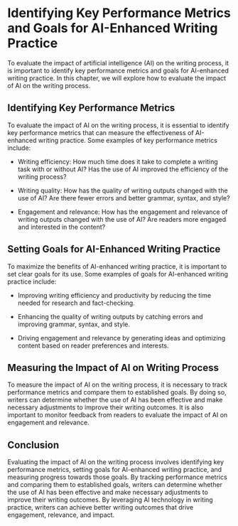 Identifying Key Performance Metrics and Goals for AI-Enhanced Writing Practice
=========================================================================================================================================

To evaluate the impact of artificial intelligence (AI) on the writing process, it is important to identify key performance metrics and goals for AI-enhanced writing practice. In this chapter, we will explore how to evaluate the impact of AI on the writing process.

Identifying Key Performance Metrics
-----------------------------------

To evaluate the impact of AI on the writing process, it is essential to identify key performance metrics that can measure the effectiveness of AI-enhanced writing practice. Some examples of key performance metrics include:

* Writing efficiency: How much time does it take to complete a writing task with or without AI? Has the use of AI improved the efficiency of the writing process?

* Writing quality: How has the quality of writing outputs changed with the use of AI? Are there fewer errors and better grammar, syntax, and style?

* Engagement and relevance: How has the engagement and relevance of writing outputs changed with the use of AI? Are readers more engaged and interested in the content?

Setting Goals for AI-Enhanced Writing Practice
----------------------------------------------

To maximize the benefits of AI-enhanced writing practice, it is important to set clear goals for its use. Some examples of goals for AI-enhanced writing practice include:

* Improving writing efficiency and productivity by reducing the time needed for research and fact-checking.

* Enhancing the quality of writing outputs by catching errors and improving grammar, syntax, and style.

* Driving engagement and relevance by generating ideas and optimizing content based on reader preferences and interests.

Measuring the Impact of AI on Writing Process
---------------------------------------------

To measure the impact of AI on the writing process, it is necessary to track performance metrics and compare them to established goals. By doing so, writers can determine whether the use of AI has been effective and make necessary adjustments to improve their writing outcomes. It is also important to monitor feedback from readers to evaluate the impact of AI on engagement and relevance.

Conclusion
----------

Evaluating the impact of AI on the writing process involves identifying key performance metrics, setting goals for AI-enhanced writing practice, and measuring progress towards those goals. By tracking performance metrics and comparing them to established goals, writers can determine whether the use of AI has been effective and make necessary adjustments to improve their writing outcomes. By leveraging AI technology in writing practice, writers can achieve better writing outcomes that drive engagement, relevance, and impact.
